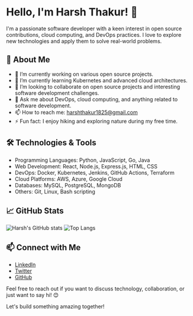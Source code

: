 # Hello, I'm Harsh Thakur! 👋

I'm a passionate software developer with a keen interest in open source contributions, cloud computing, and DevOps practices. I love to explore new technologies and apply them to solve real-world problems.

## 🚀 About Me

- 🔭 I’m currently working on various open source projects.
- 🌱 I’m currently learning Kubernetes and advanced cloud architectures.
- 👯 I’m looking to collaborate on open source projects and interesting software development challenges.
- 💬 Ask me about DevOps, cloud computing, and anything related to software development.
- 📫 How to reach me: harshthakur1825@gmail.com
- ⚡ Fun fact: I enjoy hiking and exploring nature during my free time.

## 🛠️ Technologies & Tools

- Programming Languages: Python, JavaScript, Go, Java
- Web Development: React, Node.js, Express.js, HTML, CSS
- DevOps: Docker, Kubernetes, Jenkins, GitHub Actions, Terraform
- Cloud Platforms: AWS, Azure, Google Cloud
- Databases: MySQL, PostgreSQL, MongoDB
- Others: Git, Linux, Bash scripting

## 📈 GitHub Stats

![Harsh's GitHub stats](https://github-readme-stats.vercel.app/api?username=Harshthakur1825&show_icons=true&theme=radical)
![Top Langs](https://github-readme-stats.vercel.app/api/top-langs/?username=Harshthakur1825&layout=compact&theme=radical)

## 📫 Connect with Me

- [LinkedIn](https://www.linkedin.com/in/harshthakur1825/)
- [Twitter](https://twitter.com/harshthakur1825)
- [GitHub](https://github.com/Harshthakur1825)

Feel free to reach out if you want to discuss technology, collaboration, or just want to say hi! 😊

Let's build something amazing together!

